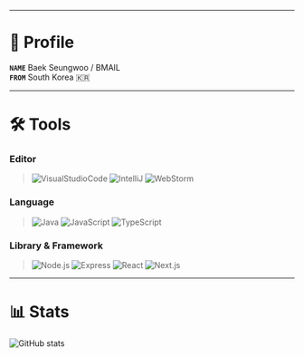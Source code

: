 - - -
# 🪪 Profile

__`NAME`__ Baek Seungwoo / BMAIL  
__`FROM`__ South Korea 🇰🇷

- - -
# 🛠 Tools

### Editor
>![VisualStudioCode](https://img.shields.io/badge/VSCode-3178C6?style=flat&logo=visualstudiocode&logoColor=white)
![IntelliJ](https://img.shields.io/badge/IntelliJ-FF0075?style=flat&logo=intellijidea&logoColor=white)
![WebStorm](https://img.shields.io/badge/WebStorm-2BCEE3?style=flat&logo=webstorm&logoColor=white)

### Language
>![Java](https://img.shields.io/badge/Java-F80000?style=flat&logo=oracle&logoColor=white)
![JavaScript](https://img.shields.io/badge/JavaScript-f0db4f?style=flat&logo=javascript&logoColor=323330)
![TypeScript](https://img.shields.io/badge/TypeScript-3178c6?style=flat&logo=typescript&logoColor=white)

### Library & Framework
>![Node.js](https://img.shields.io/badge/Node.js-339933?style=flat&logo=nodedotjs&logoColor=white)
![Express](https://img.shields.io/badge/Express-000000?style=flat&logo=express&logoColor=white)
![React](https://img.shields.io/badge/React-00CCC7?style=flat&logo=react&logoColor=white)
![Next.js](https://img.shields.io/badge/Next.js-000000?style=flat&logo=nextdotjs&logoColor=white)

- - -
# 📊 Stats

![GitHub stats](https://github-readme-stats.vercel.app/api?username=b-mail&show_icons=true&theme=react)

